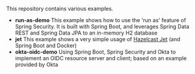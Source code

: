 This repository contains various examples.

* **run-as-demo**
This example shows how to use the 'run as' feature of Spring Security. It is built with Spring Boot, and leverages Spring Data REST
and Spring Data JPA to an in-memory H2 database
* **jet**
This example shows a very simple usage of [Hazelcast Jet](https://jet.hazelcast.org/) (and Spring Boot and Docker)
* **okta-oidc-demo**
Using Spring Boot, Spring Security and Okta to implement an OIDC resource server and client; based on an example provided by Okta
